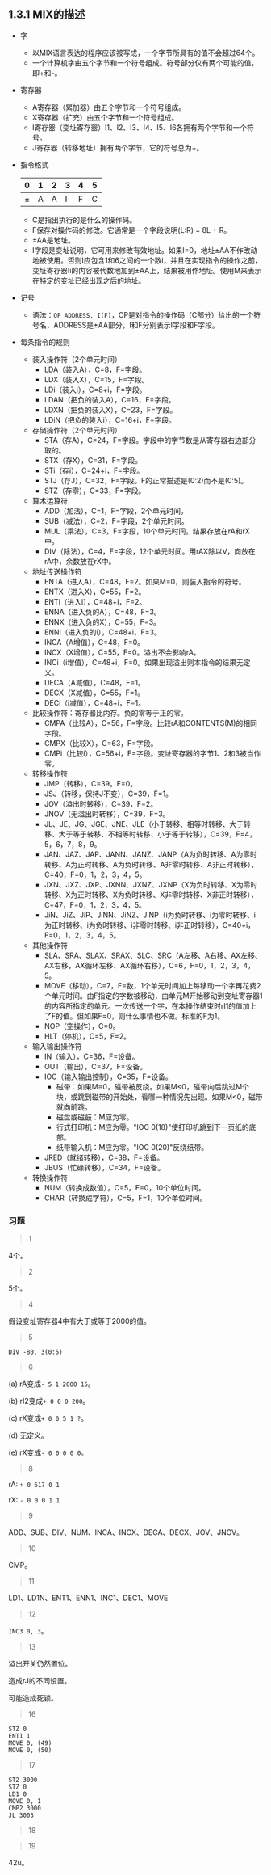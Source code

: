 ## 1.3.1 MIX的描述

- 字

  - 以MIX语言表达的程序应该被写成，一个字节所具有的值不会超过64个。
  - 一个计算机字由五个字节和一个符号组成。符号部分仅有两个可能的值，即+和-。

- 寄存器

  - A寄存器（累加器）由五个字节和一个符号组成。
  - X寄存器（扩充）由五个字节和一个符号组成。
  - I寄存器（变址寄存器）I1、I2、I3、I4、I5、I6各拥有两个字节和一个符号。
  - J寄存器（转移地址）拥有两个字节，它的符号总为+。

- 指令格式

  | 0    | 1    | 2    | 3    | 4    | 5    |
  | ---- | ---- | ---- | ---- | ---- | ---- |
  | ±    | A    | A    | I    | F    | C    |

  - C是指出执行的是什么的操作码。
  - F保存对操作码的修改。它通常是一个字段说明(L:R) = 8L + R。
  - ±AA是地址。
  - I字段是变址说明，它可用来修改有效地址。如果I=0，地址±AA不作改动地被使用。否则I应包含1和6之间的一个数i，并且在实现指令的操作之前，变址寄存器Ii的内容被代数地加到±AA上，结果被用作地址。使用M来表示在特定的变址已经出现之后的地址。

- 记号

  - 语法：`OP ADDRESS, I(F)`，OP是对指令的操作码（C部分）给出的一个符号名，ADDRESS是±AA部分，I和F分别表示I字段和F字段。

- 每条指令的规则

  - 装入操作符（2个单元时间）
    - LDA（装入A），C=8，F=字段。
    - LDX（装入X），C=15，F=字段。
    - LDi（装入i），C=8+i，F=字段。
    - LDAN（把负的装入A），C=16，F=字段。
    - LDXN（把负的装入X），C=23，F=字段。
    - LDiN（把负的装入i），C=16+i，F=字段。
  - 存储操作符（2个单元时间）
    - STA（存A），C=24，F=字段。字段中的字节数是从寄存器右边部分取的。
    - STX（存X），C=31，F=字段。
    - STi（存i），C=24+i，F=字段。
    - STJ（存J），C=32，F=字段。F的正常描述是(0:2)而不是(0:5)。
    - STZ（存零），C=33，F=字段。
  - 算术运算符
    - ADD（加法），C=1，F=字段，2个单元时间。
    - SUB（减法），C=2，F=字段，2个单元时间。
    - MUL（乘法），C=3，F=字段，10个单元时间。结果存放在rA和rX中。
    - DIV（除法），C=4，F=字段，12个单元时间。用rAX除以V，商放在rA中，余数放在rX中。
  - 地址传送操作符
    - ENTA（进入A），C=48，F=2。如果M=0，则装入指令的符号。
    - ENTX（进入X），C=55，F=2。
    - ENTi（进入i），C=48+i，F=2。
    - ENNA（进入负的A），C=48，F=3。
    - ENNX（进入负的X），C=55，F=3。
    - ENNi（进入负的i），C=48+i，F=3。
    - INCA（A增值），C=48，F=0。
    - INCX（X增值），C=55，F=0。溢出不会影响rA。
    - INCi（i增值），C=48+i，F=0。如果出现溢出则本指令的结果无定义。
    - DECA（A减值），C=48，F=1。
    - DECX（X减值），C=55，F=1。
    - DECi（i减值），C=48+i，F=1。
  - 比较操作符：寄存器比内存。负的零等于正的零。
    - CMPA（比较A），C=56，F=字段。比较rA和CONTENTS(M)的相同字段。
    - CMPX（比较X），C=63，F=字段。
    - CMPi（比较i），C=56+i，F=字段。变址寄存器的字节1、2和3被当作零。
  - 转移操作符
    - JMP（转移），C=39，F=0。
    - JSJ（转移，保持J不变），C=39，F=1。
    - JOV（溢出时转移），C=39，F=2。
    - JNOV（无溢出时转移），C=39，F=3。
    - JL、JE、JG、JGE、JNE、JLE（小于转移、相等时转移、大于转移、大于等于转移、不相等时转移、小于等于转移），C=39，F=4，5，6，7，8，9。
    - JAN、JAZ、JAP、JANN、JANZ、JANP（A为负时转移、A为零时转移、A为正时转移、A为负时转移、A非零时转移、A非正时转移），C=40，F=0，1，2，3，4，5。
    - JXN、JXZ、JXP、JXNN、JXNZ、JXNP（X为负时转移、X为零时转移、X为正时转移、X为负时转移、X非零时转移、X非正时转移），C=47，F=0，1，2，3，4，5。
    - JiN、JiZ、JiP、JiNN、JiNZ、JiNP（i为负时转移、i为零时转移、i为正时转移、i为负时转移、i非零时转移、i非正时转移），C=40+i，F=0，1，2，3，4，5。
  - 其他操作符
    - SLA、SRA、SLAX、SRAX、SLC、SRC（A左移、A右移、AX左移、AX右移，AX循环左移、AX循环右移），C=6，F=0，1，2，3，4，5。
    - MOVE（移动），C=7，F=数，1个单元时间加上每移动一个字再花费2个单元时间。由F指定的字数被移动，由单元M开始移动到变址寄存器1的内容所指定的单元。一次传送一个字，在本操作结束时rI1的值加上了F的值。但如果F=0，则什么事情也不做。标准的F为1。
    - NOP（空操作），C=0。
    - HLT（停机），C=5，F=2。
  - 输入输出操作符
    - IN（输入），C=36，F=设备。
    - OUT（输出），C=37，F=设备。
    - IOC（输入输出控制），C=35，F=设备。
      - 磁带：如果M=0，磁带被反绕。如果M<0，磁带向后跳过M个块，或跳到磁带的开始处，看哪一种情况先出现。如果M<0，磁带就向前跳。
      - 磁盘或磁鼓：M应为零。
      - 行式打印机：M应为零。"IOC 0(18)"使打印机跳到下一页纸的底部。
      - 纸带输入机：M应为零。"IOC 0(20)"反绕纸带。
    - JRED（就绪转移），C=38，F=设备。
    - JBUS（忙碌转移），C=34，F=设备。
  - 转换操作符
    - NUM（转换成数值），C=5，F=0，10个单位时间。
    - CHAR（转换成字符），C=5，F=1，10个单位时间。

### 习题

> 1

4个。

> 2

5个。

> 4

假设变址寄存器4中有大于或等于2000的值。

> 5

`DIV -80, 3(0:5)`

> 6

(a) rA变成`- 5 1 2000 15`。

(b) rI2变成`+ 0 0 0 200`。

(c) rX变成`+ 0 0 5 1 ?`。

(d) 无定义。

(e) rX变成`- 0 0 0 0 0`。

> 8

rA: `+ 0 617 0 1`

rX: `- 0 0 0 1 1`

> 9

ADD、SUB、DIV、NUM、INCA、INCX、DECA、DECX、JOV、JNOV。

> 10

CMP。

> 11

LD1、LD1N、ENT1、ENN1、INC1、DEC1、MOVE

> 12

`INC3 0, 3`。

> 13

溢出开关仍然置位。

造成rJ的不同设置。

可能造成死锁。

> 16

```
STZ 0
ENT1 1
MOVE 0, (49)
MOVE 0, (50)
```

> 17

```
ST2 3000
STZ 0
LD1 0
MOVE 0, 1
CMP2 3000
JL 3003
```

> 18



> 19

42u。









